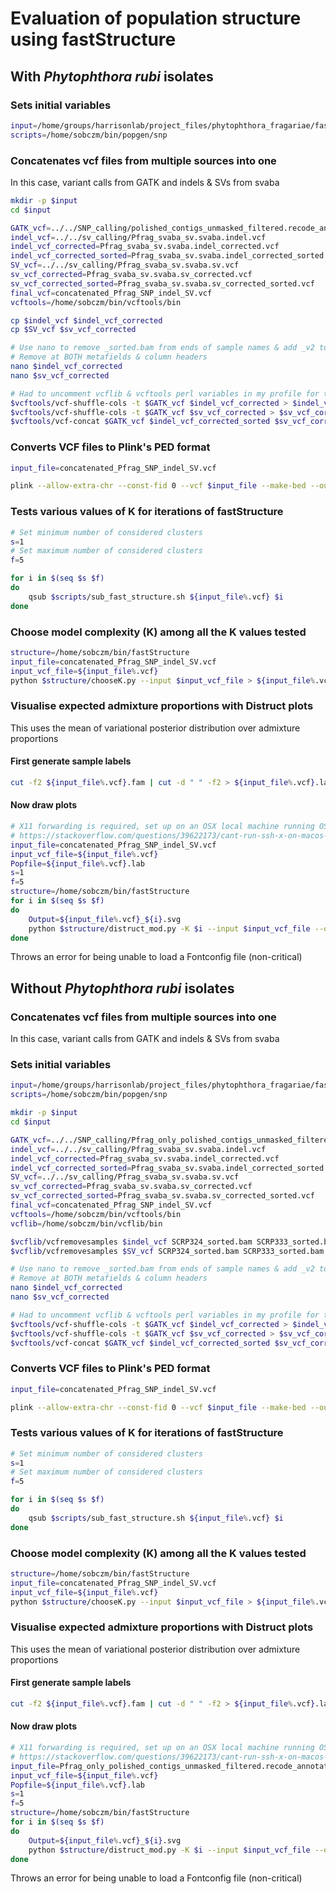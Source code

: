 # Evaluation of population structure using fastStructure

## With *Phytophthora rubi* isolates

### Sets initial variables

```bash
input=/home/groups/harrisonlab/project_files/phytophthora_fragariae/fastStructure/with_rubi
scripts=/home/sobczm/bin/popgen/snp
```

### Concatenates vcf files from multiple sources into one

In this case, variant calls from GATK and indels & SVs from svaba

```bash
mkdir -p $input
cd $input

GATK_vcf=../../SNP_calling/polished_contigs_unmasked_filtered.recode_annotated.vcf
indel_vcf=../../sv_calling/Pfrag_svaba_sv.svaba.indel.vcf
indel_vcf_corrected=Pfrag_svaba_sv.svaba.indel_corrected.vcf
indel_vcf_corrected_sorted=Pfrag_svaba_sv.svaba.indel_corrected_sorted.vcf
SV_vcf=../../sv_calling/Pfrag_svaba_sv.svaba.sv.vcf
sv_vcf_corrected=Pfrag_svaba_sv.svaba.sv_corrected.vcf
sv_vcf_corrected_sorted=Pfrag_svaba_sv.svaba.sv_corrected_sorted.vcf
final_vcf=concatenated_Pfrag_SNP_indel_SV.vcf
vcftools=/home/sobczm/bin/vcftools/bin

cp $indel_vcf $indel_vcf_corrected
cp $SV_vcf $sv_vcf_corrected

# Use nano to remove _sorted.bam from ends of sample names & add _v2 to SCRP245
# Remove at BOTH metafields & column headers
nano $indel_vcf_corrected
nano $sv_vcf_corrected

# Had to uncomment vcflib & vcftools perl variables in my profile for this to run
$vcftools/vcf-shuffle-cols -t $GATK_vcf $indel_vcf_corrected > $indel_vcf_corrected_sorted
$vcftools/vcf-shuffle-cols -t $GATK_vcf $sv_vcf_corrected > $sv_vcf_corrected_sorted
$vcftools/vcf-concat $GATK_vcf $indel_vcf_corrected_sorted $sv_vcf_corrected_sorted > $final_vcf
```

### Converts VCF files to Plink's PED format

```bash
input_file=concatenated_Pfrag_SNP_indel_SV.vcf

plink --allow-extra-chr --const-fid 0 --vcf $input_file --make-bed --out ${input_file%.vcf} > ${input_file%.vcf}.log
```

### Tests various values of K for iterations of fastStructure

```bash
# Set minimum number of considered clusters
s=1
# Set maximum number of considered clusters
f=5

for i in $(seq $s $f)
do
    qsub $scripts/sub_fast_structure.sh ${input_file%.vcf} $i
done
```

### Choose model complexity (K) among all the K values tested

```bash
structure=/home/sobczm/bin/fastStructure
input_file=concatenated_Pfrag_SNP_indel_SV.vcf
input_vcf_file=${input_file%.vcf}
python $structure/chooseK.py --input $input_vcf_file > ${input_file%.vcf}_K_choice
```

### Visualise expected admixture proportions with Distruct plots

This uses the mean of variational posterior distribution
over admixture proportions

#### First generate sample labels

```bash
cut -f2 ${input_file%.vcf}.fam | cut -d " " -f2 > ${input_file%.vcf}.lab
```

#### Now draw plots

```bash
# X11 forwarding is required, set up on an OSX local machine running OSX v10.13.4 using:
# https://stackoverflow.com/questions/39622173/cant-run-ssh-x-on-macos-sierra
input_file=concatenated_Pfrag_SNP_indel_SV.vcf
input_vcf_file=${input_file%.vcf}
Popfile=${input_file%.vcf}.lab
s=1
f=5
structure=/home/sobczm/bin/fastStructure
for i in $(seq $s $f)
do
    Output=${input_file%.vcf}_${i}.svg
    python $structure/distruct_mod.py -K $i --input $input_vcf_file --output $Output --title K$i --popfile $Popfile
done
```

Throws an error for being unable to load a Fontconfig file (non-critical)

## Without *Phytophthora rubi* isolates

### Concatenates vcf files from multiple sources into one

In this case, variant calls from GATK and indels & SVs from svaba

### Sets initial variables

```bash
input=/home/groups/harrisonlab/project_files/phytophthora_fragariae/fastStructure/without_rubi
scripts=/home/sobczm/bin/popgen/snp
```

```bash
mkdir -p $input
cd $input

GATK_vcf=../../SNP_calling/Pfrag_only_polished_contigs_unmasked_filtered.recode_annotated.vcf
indel_vcf=../../sv_calling/Pfrag_svaba_sv.svaba.indel.vcf
indel_vcf_corrected=Pfrag_svaba_sv.svaba.indel_corrected.vcf
indel_vcf_corrected_sorted=Pfrag_svaba_sv.svaba.indel_corrected_sorted.vcf
SV_vcf=../../sv_calling/Pfrag_svaba_sv.svaba.sv.vcf
sv_vcf_corrected=Pfrag_svaba_sv.svaba.sv_corrected.vcf
sv_vcf_corrected_sorted=Pfrag_svaba_sv.svaba.sv_corrected_sorted.vcf
final_vcf=concatenated_Pfrag_SNP_indel_SV.vcf
vcftools=/home/sobczm/bin/vcftools/bin
vcflib=/home/sobczm/bin/vcflib/bin

$vcflib/vcfremovesamples $indel_vcf SCRP324_sorted.bam SCRP333_sorted.bam SCRP249_sorted.bam > $indel_vcf_corrected
$vcflib/vcfremovesamples $SV_vcf SCRP324_sorted.bam SCRP333_sorted.bam SCRP249_sorted.bam > $sv_vcf_corrected

# Use nano to remove _sorted.bam from ends of sample names & add _v2 to SCRP245
# Remove at BOTH metafields & column headers
nano $indel_vcf_corrected
nano $sv_vcf_corrected

# Had to uncomment vcflib & vcftools perl variables in my profile for this to run
$vcftools/vcf-shuffle-cols -t $GATK_vcf $indel_vcf_corrected > $indel_vcf_corrected_sorted
$vcftools/vcf-shuffle-cols -t $GATK_vcf $sv_vcf_corrected > $sv_vcf_corrected_sorted
$vcftools/vcf-concat $GATK_vcf $indel_vcf_corrected_sorted $sv_vcf_corrected_sorted > $final_vcf
```

### Converts VCF files to Plink's PED format

```bash
input_file=concatenated_Pfrag_SNP_indel_SV.vcf

plink --allow-extra-chr --const-fid 0 --vcf $input_file --make-bed --out ${input_file%.vcf} > ${input_file%.vcf}.log
```

### Tests various values of K for iterations of fastStructure

```bash
# Set minimum number of considered clusters
s=1
# Set maximum number of considered clusters
f=5

for i in $(seq $s $f)
do
    qsub $scripts/sub_fast_structure.sh ${input_file%.vcf} $i
done
```

### Choose model complexity (K) among all the K values tested

```bash
structure=/home/sobczm/bin/fastStructure
input_file=concatenated_Pfrag_SNP_indel_SV.vcf
input_vcf_file=${input_file%.vcf}
python $structure/chooseK.py --input $input_vcf_file > ${input_file%.vcf}_K_choice
```

### Visualise expected admixture proportions with Distruct plots

This uses the mean of variational posterior distribution
over admixture proportions

#### First generate sample labels

```bash
cut -f2 ${input_file%.vcf}.fam | cut -d " " -f2 > ${input_file%.vcf}.lab
```

#### Now draw plots

```bash
# X11 forwarding is required, set up on an OSX local machine running OSX v10.13.4 using:
# https://stackoverflow.com/questions/39622173/cant-run-ssh-x-on-macos-sierra
input_file=Pfrag_only_polished_contigs_unmasked_filtered.recode_annotated.vcf
input_vcf_file=${input_file%.vcf}
Popfile=${input_file%.vcf}.lab
s=1
f=5
structure=/home/sobczm/bin/fastStructure
for i in $(seq $s $f)
do
    Output=${input_file%.vcf}_${i}.svg
    python $structure/distruct_mod.py -K $i --input $input_vcf_file --output $Output --title K$i --popfile $Popfile
done
```

Throws an error for being unable to load a Fontconfig file (non-critical)
